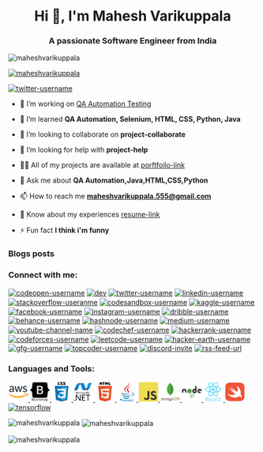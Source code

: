 <h1 align="center">Hi 👋, I'm Mahesh Varikuppala</name></h1>
<h3 align="center">A passionate Software Engineer from India</h3>
<p align="left"> <img src="https://komarev.com/ghpvc/?username=maheshvarikuppala&label=Profile%20views&color=0e75b6&style=flat" alt="maheshvarikuppala" /> </p>

<p align="left"> <a href="https://github.com/ryo-ma/github-profile-trophy"><img src="https://github-profile-trophy.vercel.app/?username=maheshvarikuppala" alt="maheshvarikuppala" /></a> </p>

<p align="left"> <a href="https://twitter.com/twitter-username" target="blank"><img src="https://img.shields.io/twitter/follow/twitter-username?logo=twitter&style=for-the-badge" alt="twitter-username" /></a> </p>

- 🔭 I’m  working on [QA Automation Testing](project-link)

- 🌱 I’m  learned **QA Automation, Selenium, HTML, CSS, Python, Java**

- 👯 I’m looking to collaborate on **project-collaborate**

- 🤝 I’m looking for help with **project-help**

- 👨‍💻 All of my projects are available at [porftfoilo-link](porftfoilo-link)

- 💬 Ask me about **QA Automation,Java,HTML,CSS,Python**

- 📫 How to reach me **maheshvarikuppala.555@gmail.com**

- 📄 Know about my experiences [resume-link](resume-link)

- ⚡ Fun fact **I think i'm funny**




### Blogs posts
<!-- BLOG-POST-LIST:START -->
<!-- BLOG-POST-LIST:END -->

<h3 align="left">Connect with me:</h3>
<p align="left">
<a href="https://codepen.io/codeopen-username" target="blank"><img align="center" src="https://raw.githubusercontent.com/rahuldkjain/github-profile-readme-generator/master/src/images/icons/Social/codepen.svg" alt="codeopen-username" height="30" width="40" /></a>
<a href="https://dev.to/dev" target="blank"><img align="center" src="https://raw.githubusercontent.com/rahuldkjain/github-profile-readme-generator/master/src/images/icons/Social/devto.svg" alt="dev" height="30" width="40" /></a>
<a href="https://twitter.com/twitter-username" target="blank"><img align="center" src="https://raw.githubusercontent.com/rahuldkjain/github-profile-readme-generator/master/src/images/icons/Social/twitter.svg" alt="twitter-username" height="30" width="40" /></a>
<a href="https://linkedin.com/in/linkedin-username" target="blank"><img align="center" src="https://raw.githubusercontent.com/rahuldkjain/github-profile-readme-generator/master/src/images/icons/Social/linked-in-alt.svg" alt="linkedin-username" height="30" width="40" /></a>
<a href="https://stackoverflow.com/users/stackoverflow-useranme" target="blank"><img align="center" src="https://raw.githubusercontent.com/rahuldkjain/github-profile-readme-generator/master/src/images/icons/Social/stack-overflow.svg" alt="stackoverflow-useranme" height="30" width="40" /></a>
<a href="https://codesandbox.com/codesandbox-username" target="blank"><img align="center" src="https://raw.githubusercontent.com/rahuldkjain/github-profile-readme-generator/master/src/images/icons/Social/codesandbox.svg" alt="codesandbox-username" height="30" width="40" /></a>
<a href="https://kaggle.com/kaggle-username" target="blank"><img align="center" src="https://raw.githubusercontent.com/rahuldkjain/github-profile-readme-generator/master/src/images/icons/Social/kaggle.svg" alt="kaggle-username" height="30" width="40" /></a>
<a href="https://fb.com/facebook-username" target="blank"><img align="center" src="https://raw.githubusercontent.com/rahuldkjain/github-profile-readme-generator/master/src/images/icons/Social/facebook.svg" alt="facebook-username" height="30" width="40" /></a>
<a href="https://instagram.com/instagram-username" target="blank"><img align="center" src="https://raw.githubusercontent.com/rahuldkjain/github-profile-readme-generator/master/src/images/icons/Social/instagram.svg" alt="instagram-username" height="30" width="40" /></a>
<a href="https://dribbble.com/dribble-username" target="blank"><img align="center" src="https://raw.githubusercontent.com/rahuldkjain/github-profile-readme-generator/master/src/images/icons/Social/dribbble.svg" alt="dribble-username" height="30" width="40" /></a>
<a href="https://www.behance.net/behance-username" target="blank"><img align="center" src="https://raw.githubusercontent.com/rahuldkjain/github-profile-readme-generator/master/src/images/icons/Social/behance.svg" alt="behance-username" height="30" width="40" /></a>
<a href="https://hashnode.com/hashnode-username" target="blank"><img align="center" src="https://raw.githubusercontent.com/rahuldkjain/github-profile-readme-generator/master/src/images/icons/Social/hashnode.svg" alt="hashnode-username" height="30" width="40" /></a>
<a href="https://medium.com/medium-username" target="blank"><img align="center" src="https://raw.githubusercontent.com/rahuldkjain/github-profile-readme-generator/master/src/images/icons/Social/medium.svg" alt="medium-username" height="30" width="40" /></a>
<a href="https://www.youtube.com/c/youtube-channel-name" target="blank"><img align="center" src="https://raw.githubusercontent.com/rahuldkjain/github-profile-readme-generator/master/src/images/icons/Social/youtube.svg" alt="youtube-channel-name" height="30" width="40" /></a>
<a href="https://www.codechef.com/users/codechef-username" target="blank"><img align="center" src="https://cdn.jsdelivr.net/npm/simple-icons@3.1.0/icons/codechef.svg" alt="codechef-username" height="30" width="40" /></a>
<a href="https://www.hackerrank.com/hackerrank-username" target="blank"><img align="center" src="https://raw.githubusercontent.com/rahuldkjain/github-profile-readme-generator/master/src/images/icons/Social/hackerrank.svg" alt="hackerrank-username" height="30" width="40" /></a>
<a href="https://codeforces.com/profile/codeforces-username" target="blank"><img align="center" src="https://raw.githubusercontent.com/rahuldkjain/github-profile-readme-generator/master/src/images/icons/Social/codeforces.svg" alt="codeforces-username" height="30" width="40" /></a>
<a href="https://www.leetcode.com/leetcode-username" target="blank"><img align="center" src="https://raw.githubusercontent.com/rahuldkjain/github-profile-readme-generator/master/src/images/icons/Social/leet-code.svg" alt="leetcode-username" height="30" width="40" /></a>
<a href="https://www.hackerearth.com/hacker-earth-username" target="blank"><img align="center" src="https://raw.githubusercontent.com/rahuldkjain/github-profile-readme-generator/master/src/images/icons/Social/hackerearth.svg" alt="hacker-earth-username" height="30" width="40" /></a>
<a href="https://auth.geeksforgeeks.org/user/gfg-username" target="blank"><img align="center" src="https://raw.githubusercontent.com/rahuldkjain/github-profile-readme-generator/master/src/images/icons/Social/geeks-for-geeks.svg" alt="gfg-username" height="30" width="40" /></a>
<a href="https://www.topcoder.com/members/topcoder-username" target="blank"><img align="center" src="https://raw.githubusercontent.com/rahuldkjain/github-profile-readme-generator/master/src/images/icons/Social/topcoder.svg" alt="topcoder-username" height="30" width="40" /></a>
<a href="https://discord.gg/discord-invite" target="blank"><img align="center" src="https://raw.githubusercontent.com/rahuldkjain/github-profile-readme-generator/master/src/images/icons/Social/discord.svg" alt="discord-invite" height="30" width="40" /></a>
<a href="/rss-feed-url" target="blank"><img align="center" src="https://raw.githubusercontent.com/rahuldkjain/github-profile-readme-generator/master/src/images/icons/Social/rss.svg" alt="rss-feed-url" height="30" width="40" /></a>
</p>

<h3 align="left">Languages and Tools:</h3>
<p align="left"> <a href="https://aws.amazon.com" target="_blank" rel="noreferrer"> <img src="https://raw.githubusercontent.com/devicons/devicon/master/icons/amazonwebservices/amazonwebservices-original-wordmark.svg" alt="aws" width="40" height="40"/> </a> <a href="https://getbootstrap.com" target="_blank" rel="noreferrer"> <img src="https://raw.githubusercontent.com/devicons/devicon/master/icons/bootstrap/bootstrap-plain-wordmark.svg" alt="bootstrap" width="40" height="40"/> </a> <a href="https://www.w3schools.com/css/" target="_blank" rel="noreferrer"> <img src="https://raw.githubusercontent.com/devicons/devicon/master/icons/css3/css3-original-wordmark.svg" alt="css3" width="40" height="40"/> </a> <a href="https://dotnet.microsoft.com/" target="_blank" rel="noreferrer"> <img src="https://raw.githubusercontent.com/devicons/devicon/master/icons/dot-net/dot-net-original-wordmark.svg" alt="dotnet" width="40" height="40"/> </a> <a href="https://www.w3.org/html/" target="_blank" rel="noreferrer"> <img src="https://raw.githubusercontent.com/devicons/devicon/master/icons/html5/html5-original-wordmark.svg" alt="html5" width="40" height="40"/> </a> <a href="https://www.java.com" target="_blank" rel="noreferrer"> <img src="https://raw.githubusercontent.com/devicons/devicon/master/icons/java/java-original.svg" alt="java" width="40" height="40"/> </a> <a href="https://developer.mozilla.org/en-US/docs/Web/JavaScript" target="_blank" rel="noreferrer"> <img src="https://raw.githubusercontent.com/devicons/devicon/master/icons/javascript/javascript-original.svg" alt="javascript" width="40" height="40"/> </a> <a href="https://www.mongodb.com/" target="_blank" rel="noreferrer"> <img src="https://raw.githubusercontent.com/devicons/devicon/master/icons/mongodb/mongodb-original-wordmark.svg" alt="mongodb" width="40" height="40"/> </a> <a href="https://nodejs.org" target="_blank" rel="noreferrer"> <img src="https://raw.githubusercontent.com/devicons/devicon/master/icons/nodejs/nodejs-original-wordmark.svg" alt="nodejs" width="40" height="40"/> </a> <a href="https://reactjs.org/" target="_blank" rel="noreferrer"> <img src="https://raw.githubusercontent.com/devicons/devicon/master/icons/react/react-original-wordmark.svg" alt="react" width="40" height="40"/> </a> <a href="https://developer.apple.com/swift/" target="_blank" rel="noreferrer"> <img src="https://raw.githubusercontent.com/devicons/devicon/master/icons/swift/swift-original.svg" alt="swift" width="40" height="40"/> </a> <a href="https://www.tensorflow.org" target="_blank" rel="noreferrer"> <img src="https://www.vectorlogo.zone/logos/tensorflow/tensorflow-icon.svg" alt="tensorflow" width="40" height="40"/> </a> </p>

<p><img align="left" src="https://github-readme-stats.vercel.app/api/top-langs?username=maheshvarikuppala&show_icons=true&locale=en&layout=compact" alt="maheshvarikuppala" /></p>

<p>&nbsp;<img align="center" src="https://github-readme-stats.vercel.app/api?username=maheshvarikuppala&show_icons=true&locale=en" alt="maheshvarikuppala" /></p>

<p><img align="center" src="https://github-readme-streak-stats.herokuapp.com/?user=maheshvarikuppala&" alt="maheshvarikuppala" /></p>


